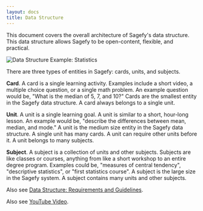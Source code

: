 ```yaml
---
layout: docs
title: Data Structure
---
```


This document covers the overall architecture of Sagefy's data structure. This data structure allows Sagefy to be open-content, flexible, and practical.

![Data Structure Example: Statistics](https://docs.google.com/drawings/d/1idC1i8udNsD5C1yj1K7qKp6cwSkyhwjLXzG-xsXG6gE/pub?w=735&amp;h=280)

There are three types of entities in Sagefy: cards, units, and subjects.

**Card**. A card is a single learning activity. Examples include a short video, a multiple choice question, or a single math problem. An example question would be, "What is the median of 5, 7, and 10?" Cards are the smallest entity in the Sagefy data structure. A card always belongs to a single unit.

**Unit**. A unit is a single learning goal. A unit is similar to a short, hour-long lesson. An example would be, "describe the differences between mean, median, and mode." A unit is the medium size entity in the Sagefy data structure. A single unit has many cards. A unit can require other units before it. A unit belongs to many subjects.

**Subject**. A subject is a collection of units and other subjects. Subjects are like classes or courses, anything from like a short workshop to an entire degree program. Examples could be, "measures of central tendency", "descriptive statistics", or "first statistics course". A subject is the large size in the Sagefy system. A subject contains many units and other subjects.

Also see [Data Structure: Requirements and Guidelines](Data-Structure-Requirements-and-Guidelines).

Also see [YouTube Video](https://www.youtube.com/watch?v=HVwfwTOdnOE).
